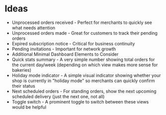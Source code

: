 # Ideas

-  Unprocessed orders received - Perfect for merchants to quickly see what needs attention
-  Unprocessed orders made - Great for customers to track their pending orders
-  Expired subscription notice - Critical for business continuity
-  Pending invitations - Important for network growth
-  Additional Minimal Dashboard Elements to Consider
-  Quick stats summary - A very simple number showing total orders for the current day/week (depending on which view makes more sense for bakeries)
-  Holiday mode indicator - A simple visual indicator showing whether your shop is currently in "holiday mode" so merchants can quickly confirm their status
-  Next scheduled orders - For standing orders, show the next upcoming scheduled delivery (just the next one, not all)
-  Toggle switch - A prominent toggle to switch between these views would be helpful
